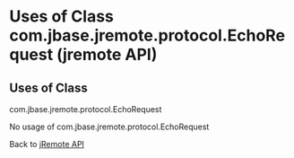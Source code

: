 # Uses of Class com.jbase.jremote.protocol.EchoRequest (jremote API)

<PageHeader />

## Uses of Class

com.jbase.jremote.protocol.EchoRequest

No usage of com.jbase.jremote.protocol.EchoRequest

Back to [jRemote API](./../../README.md)

<PageFooter />
